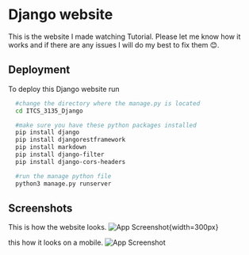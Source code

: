 # Django website

This is the website I made watching Tutorial. Please let me know how it works and if there are any issues I will do my best to fix them 😊.





## Deployment

To deploy this Django website run

```bash
  #change the directory where the manage.py is located
  cd ITCS_3135_Django

  #make sure you have these python packages installed
  pip install django
  pip install djangorestframework
  pip install markdown
  pip install django-filter
  pip install django-cors-headers 

  #run the manage python file
  python3 manage.py runserver
```



## Screenshots

This is how the website looks.
![App Screenshot](https://drive.google.com/uc?id=1dt7UFHYf2WIyy-In-xPDsTDdhVO7FLIp){width=300px}

this how it looks on a mobile.
![App Screenshot](https://drive.google.com/uc?id=1TM3wKY8vo6NSpYzJLIRAxGwdcxnmC1_n)
